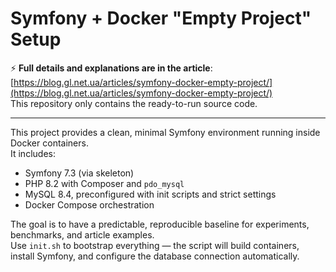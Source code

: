 # Symfony + Docker "Empty Project" Setup

⚡️ **Full details and explanations are in the article**: [https://blog.gl.net.ua/articles/symfony-docker-empty-project/](https://blog.gl.net.ua/articles/symfony-docker-empty-project/)  
This repository only contains the ready-to-run source code.

---

This project provides a clean, minimal Symfony environment running inside Docker containers.  
It includes:
- Symfony 7.3 (via skeleton)
- PHP 8.2 with Composer and `pdo_mysql`
- MySQL 8.4, preconfigured with init scripts and strict settings
- Docker Compose orchestration

The goal is to have a predictable, reproducible baseline for experiments, benchmarks, and article examples.  
Use `init.sh` to bootstrap everything — the script will build containers, install Symfony, and configure the database connection automatically.
